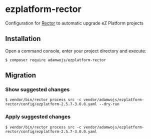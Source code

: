 # ezplatform-rector

Configuration for [Rector](https://github.com/rectorphp/rector) to automatic upgrade eZ Platform projects

## Installation

Open a command console, enter your project directory and execute:

```console
$ composer require adamwojs/ezplatform-rector
```

## Migration

### Show suggested changes


```console 
$ vendor/bin/rector process src -c vendor/adamwojs/ezplatform-rector/config/ezplatform-2.5.7-3.0.0.yaml --dry-run 
```

### Apply suggested changes

```console 
$ vendor/bin/rector process src -c vendor/adamwojs/ezplatform-rector/config/ezplatform-2.5.7-3.0.0.yaml  
```
